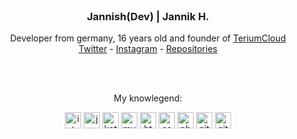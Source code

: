 <br />
<p align="center">

  <h3 align="center">Jannish(Dev) | Jannik H.</h3>
  <p align="center">
    Developer from germany, 16 years old and founder of <a href="https://github.com/TeriumCloud/Terium">TeriumCloud</a>
    <br>
    <a href="https://twitter.com/JannishDev">Twitter</a>
    -
    <a href="https://www.instagram.com/jxnnik.official/">Instagram</a>
    -
    <a href="https://github.com/JannishDev?tab=repositories">Repositories</a>
    </p>
  <br>
  <br>
  <p align="center">
  My knowlegend:
    <div align="center">
  <img align="center" alt="intellij" width="26px" src="https://cdn.iconscout.com/icon/free/png-512/intellij-idea-569199.png">
  
  <img align="center" alt="java" width="26px" src="https://cdn-icons-png.flaticon.com/512/226/226777.png">
  
  <img align="center" alt="kotlin" width="26px" src="https://upload-icon.s3.us-east-2.amazonaws.com/uploads/icons/png/18852341021548218200-512.png">
  
  <img align="center" alt="mysql" width="26px" src="https://cdn-icons-png.flaticon.com/512/288/288880.png">
  
  <img align="center" alt="html" width="26px" src="https://cdn-icons-png.flaticon.com/512/136/136528.png">
  
  <img align="center" alt="css" width="26px" src="https://cdn-icons-png.flaticon.com/512/136/136527.png">
  
  <img align="center" alt="php" width="26px" src="https://cdn-icons-png.flaticon.com/512/2721/2721652.png">
  
  <img align="center" alt="git" width="26px" src="https://cdn-icons-png.flaticon.com/512/1240/1240970.png">
  
  <img align="center" alt="github" width="26px" src="https://cdn-icons-png.flaticon.com/512/733/733609.png">
  </div>
  </p> 
</p>
